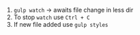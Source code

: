 1. `gulp watch` -> awaits file change in less dir
2. To stop `watch` use `Ctrl + C`
3. If new file added use `gulp styles`